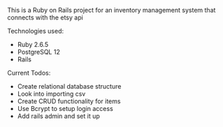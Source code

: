 This is a Ruby on Rails project for an inventory management system that connects with the etsy api

Technologies used:
- Ruby 2.6.5
- PostgreSQL 12
- Rails

Current Todos:
- Create relational database structure
- Look into importing csv
- Create CRUD functionality for items
- Use Bcrypt to setup login access
- Add rails admin and set it up
